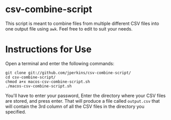 # csv-combine-script

This script is meant to combine files from multiple different CSV files into one output file using `awk`. Feel free to edit to suit your needs. 

# Instructions for Use

Open a terminal and enter the following commands:

```
git clone git://github.com/jperkins/csv-combine-script/
cd csv-combine-script/
chmod a+x macos-csv-combine-script.sh
./macos-csv-combine-script.sh
```

You'll have to enter your password, 
Enter the directory where your CSV files are stored, and press enter. That will produce a file called `output.csv` that will contain the 3rd column of all the CSV files in the directory you specified.
